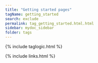 ```yaml
---
title: "Getting started pages"
tagName: getting_started
search: exclude
permalink: tag_getting_started.html.html
sidebar: mydoc_sidebar
folder: tags
---
```

{% include taglogic.html %}

{% include links.html %}
